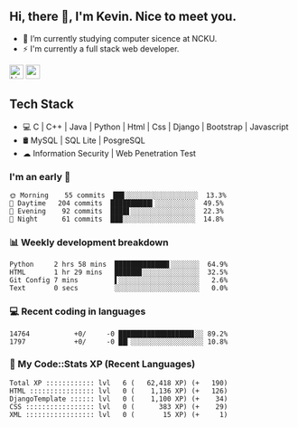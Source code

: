 ## Hi, there 👋, I'm Kevin. Nice to meet you.

- 🌱 I’m currently studying computer sicence at NCKU.
- ⚡ I'm currently a full stack web developer.

<a href="https://www.linkedin.com/in/kevin12686/"><img alt="LinkedIn" src="https://img.shields.io/badge/linkedin%20-%230077B5.svg?&style=for-the-badge&logo=linkedin&logoColor=white" height=25></a>
<a href="https://www.instagram.com/kevin12686/"><img src="https://img.shields.io/badge/instagram-3f729b?&style=for-the-badge&logo=instagram&logoColor=white" height=25></a>

## Tech Stack

* 💻 C | C++ | Java | Python | Html | Css | Django | Bootstrap | Javascript
* 🛢️ MySQL | SQL Lite | PosgreSQL
* ☁ Information Security | Web Penetration Test

### I'm an early 🐤

<!-- early_bird start -->

```text
🌞 Morning    55 commits  ██▊░░░░░░░░░░░░░░░░░░  13.3%
🌆 Daytime   204 commits  ██████████▍░░░░░░░░░░  49.5%
🌃 Evening    92 commits  ████▋░░░░░░░░░░░░░░░░  22.3%
🌙 Night      61 commits  ███░░░░░░░░░░░░░░░░░░  14.8%
```

<!-- early_bird end -->

### 📊 Weekly development breakdown

<!-- code_time start -->

```text
Python     2 hrs 58 mins  █████████████▌░░░░░░░  64.9%
HTML       1 hr 29 mins   ██████▊░░░░░░░░░░░░░░  32.5%
Git Config 7 mins         ▌░░░░░░░░░░░░░░░░░░░░   2.6%
Text       0 secs         ░░░░░░░░░░░░░░░░░░░░░   0.0%
```

<!-- code_time end -->

### 💻 Recent coding in languages

<!-- code_diff start -->

```text
14764           +0/     -0 ██████████████████▋░░ 89.2%
1797            +0/     -0 ██▎░░░░░░░░░░░░░░░░░░ 10.8%
```

<!-- code_diff end -->

### 🧰 My Code::Stats XP (Recent Languages)

<!-- codestats start -->

```text
Total XP :::::::::::: lvl   6 (   62,418 XP) (+   190)
HTML :::::::::::::::: lvl   0 (    1,136 XP) (+   126)
DjangoTemplate :::::: lvl   0 (    1,100 XP) (+    34)
CSS ::::::::::::::::: lvl   0 (      383 XP) (+    29)
XML ::::::::::::::::: lvl   0 (       15 XP) (+     1)
```

<!-- codestats end -->
